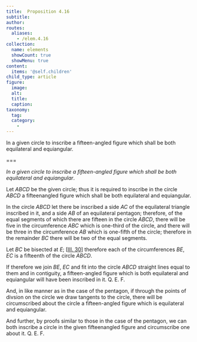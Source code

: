 ```yaml
---
title:  Proposition 4.16
subtitle: 
author:
routes:
  aliases:
    - /elem.4.16
collection:
  name: elements
  showCount: true
  showMenu: true
content:
  items: '@self.children'
child_type: article
figure:
  image:
  alt:
  title:
  caption:
taxonomy:
  tag:
  category:
    - 
---
```


<p><emph>In a given circle to inscribe a fifteen-angled figure which shall be both equilateral and equiangular</emph>. </p>

===

<p><em>In a given circle to inscribe a fifteen-angled figure which shall be both equilateral and equiangular</em>. </p>

<p>Let <em>ABCD</em> be the given circle; thus it is required to inscribe in the circle <em>ABCD</em> a fifteenangled figure which shall be both equilateral and equiangular. 
      </p>

<p>In the circle <em>ABCD</em> let there be inscribed a side <em>AC</em> of the equilateral triangle inscribed in it, and a side <em>AB</em> of an equilateral pentagon; therefore, of the equal segments of which there are fifteen in the circle <em>ABCD</em>, there will be five in the circumference <em>ABC</em> which is one-third of the circle, and there will be three in the circumference <em>AB</em> which is one-fifth of the circle; <span class="center">therefore in the remainder <em>BC</em> there will be two of the equal segments.</span>
      </p>

<p>Let <em>BC</em> be bisected at <em>E</em>; [<a href="/elem.3.30">III. 30</a>] therefore each of the circumferences <em>BE</em>, <em>EC</em> is a fifteenth of the circle <em>ABCD</em>. </p>

<p>If therefore we join <em>BE</em>, <em>EC</em> and fit into the circle <em>ABCD</em> straight lines equal to them and in contiguity, a fifteen-angled figure which is both equilateral and equiangular will have been inscribed in it. Q. E. F. </p>

<p>And, in like manner as in the case of the pentagon, if through the points of divsion on the circle we draw tangents to the circle, there will be circumscribed about the circle a fifteen-angled figure which is equilateral and equiangular. </p>

<p>And further, by proofs similar to those in the case of the pentagon, we can both inscribe a circle in the given fifteenangled figure and circumscribe one about it. Q. E. F.</p>
